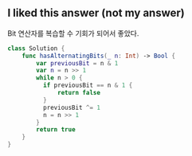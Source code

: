## I liked this answer (not my answer)

Bit 연산자를 복습할 수 기회가 되어서 좋았다.

```swift
class Solution {
    func hasAlternatingBits(_ n: Int) -> Bool {
        var previousBit = n & 1
        var n = n >> 1
        while n > 0 {
          if previousBit == n & 1 {
              return false
          }
          previousBit ^= 1
          n = n >> 1 
        }
        return true
    }
}
```



